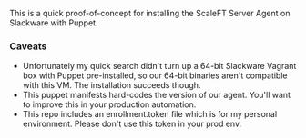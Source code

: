 This is a quick proof-of-concept for installing the ScaleFT Server Agent on Slackware with Puppet.

### Caveats

* Unfortunately my quick search didn't turn up a 64-bit Slackware Vagrant box with Puppet pre-installed, so our 64-bit binaries aren't compatible with this VM. The installation succeeds though.
* This puppet manifests hard-codes the version of our agent. You'll want to improve this in your production automation.
* This repo includes an enrollment.token file which is for my personal environment. Please don't use this token in your prod env.
